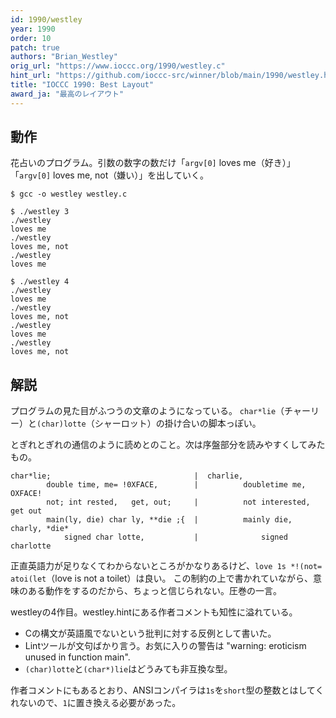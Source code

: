 ```yaml
---
id: 1990/westley
year: 1990
order: 10
patch: true
authors: "Brian_Westley"
orig_url: "https://www.ioccc.org/1990/westley.c"
hint_url: "https://github.com/ioccc-src/winner/blob/main/1990/westley.hint"
title: "IOCCC 1990: Best Layout"
award_ja: "最高のレイアウト"
---
```


## 動作

花占いのプログラム。引数の数字の数だけ「`argv[0]` loves me（好き）」「`argv[0]` loves me, not（嫌い）」を出していく。

```
$ gcc -o westley westley.c

$ ./westley 3
./westley
loves me
./westley
loves me, not
./westley
loves me

$ ./westley 4
./westley
loves me
./westley
loves me, not
./westley
loves me
./westley
loves me, not
```

## 解説

プログラムの見た目がふつうの文章のようになっている。
`char*lie`（チャーリー）と`(char)lotte`（シャーロット）の掛け合いの脚本っぽい。

とぎれとぎれの通信のように読めとのこと。次は序盤部分を読みやすくしてみたもの。

```
char*lie;                                |  charlie,
        double time, me= !0XFACE,        |          doubletime me, OXFACE!
        not; int rested,   get, out;     |          not interested, get out
        main(ly, die) char ly, **die ;{  |          mainly die, charly, *die*
            signed char lotte,           |              signed charlotte
```

正直英語力が足りなくてわからないところがかなりあるけど、`love 1s *!(not= atoi(let`（love is not a toilet）は良い。
この制約の上で書かれていながら、意味のある動作をするのだから、ちょっと信じられない。圧巻の一言。

westleyの4作目。westley.hintにある作者コメントも知性に溢れている。

* Cの構文が英語風でないという批判に対する反例として書いた。
* Lintツールが文句ばかり言う。お気に入りの警告は "warning: eroticism unused in function main".
* `(char)lotte`と`(char*)lie`はどうみても非互換な型。

作者コメントにもあるとおり、ANSIコンパイラは`1s`を`short`型の整数とはしてくれないので、`1`に置き換える必要があった。
